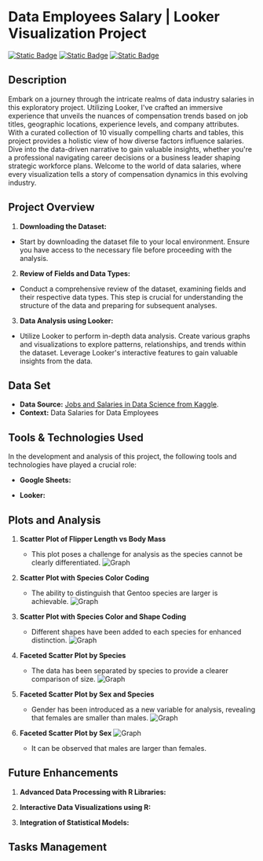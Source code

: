 # Data Employees Salary | Looker Visualization Project

[![Static Badge](https://img.shields.io/badge/tiddyverse-orange?style=for-the-badge&logo=tidyverse&logoColor=white&labelColor=gray)](https://www.tidyverse.org/)
[![Static Badge](https://img.shields.io/badge/r_studio-red?style=for-the-badge&logo=rstudio&logoColor=white&labelColor=gray)](https://www.r-studio.com/es/)
[![Static Badge](https://img.shields.io/badge/r-blue?style=for-the-badge&logo=r&logoColor=white&labelColor=gray)
](https://www.r-project.org/)

## Description

Embark on a journey through the intricate realms of data industry salaries in this exploratory project. Utilizing Looker, I've crafted an immersive experience that unveils the nuances of compensation trends based on job titles, geographic locations, experience levels, and company attributes. With a curated collection of 10 visually compelling charts and tables, this project provides a holistic view of how diverse factors influence salaries. Dive into the data-driven narrative to gain valuable insights, whether you're a professional navigating career decisions or a business leader shaping strategic workforce plans. Welcome to the world of data salaries, where every visualization tells a story of compensation dynamics in this evolving industry.

## Project Overview

1. **Downloading the Dataset:**

- Start by downloading the dataset file to your local environment. Ensure you have access to the necessary file before proceeding with the analysis.

2. **Review of Fields and Data Types:**

- Conduct a comprehensive review of the dataset, examining fields and their respective data types. This step is crucial for understanding the structure of the data and preparing for subsequent analyses.

3. **Data Analysis using Looker:**

- Utilize Looker to perform in-depth data analysis. Create various graphs and visualizations to explore patterns, relationships, and trends within the dataset. Leverage Looker's interactive features to gain valuable insights from the data.

## Data Set

- **Data Source:** [Jobs and Salaries in Data Science from Kaggle](https://www.kaggle.com/datasets/hummaamqaasim/jobs-in-data/data).
- **Context:** Data Salaries for Data Employees

## Tools & Technologies Used

In the development and analysis of this project, the following tools and technologies have played a crucial role:

- **Google Sheets:**

- **Looker:**

## Plots and Analysis

1. **Scatter Plot of Flipper Length vs Body Mass**

   - This plot poses a challenge for analysis as the species cannot be clearly differentiated.
     ![Graph](/ggplot-images/Rplot-01.png "Graph")

2. **Scatter Plot with Species Color Coding**

   - The ability to distinguish that Gentoo species are larger is achievable.
     ![Graph](/ggplot-images/Rplot-02.png "Graph")

3. **Scatter Plot with Species Color and Shape Coding**

   - Different shapes have been added to each species for enhanced distinction.
     ![Graph](/ggplot-images/Rplot-03.png "Graph")

4. **Faceted Scatter Plot by Species**

   - The data has been separated by species to provide a clearer comparison of size.
     ![Graph](/ggplot-images/Rplot-04.png "Graph")

5. **Faceted Scatter Plot by Sex and Species**

   - Gender has been introduced as a new variable for analysis, revealing that females are smaller than males.
     ![Graph](/ggplot-images/Rplot-05.png "Graph")

6. **Faceted Scatter Plot by Sex**
   ![Graph](/ggplot-images/Rplot-06.png "Graph")
   - It can be observed that males are larger than females.

## Future Enhancements

1. **Advanced Data Processing with R Libraries:**

2. **Interactive Data Visualizations using R:**

3. **Integration of Statistical Models:**

## Tasks Management
